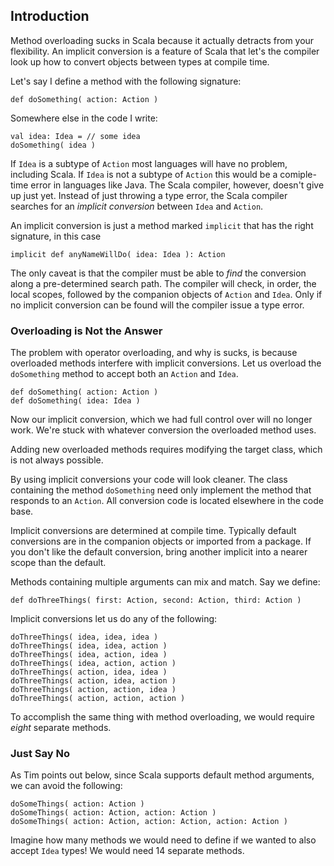 ## Introduction

Method overloading sucks in Scala because it actually detracts from your flexibility. 
An implicit conversion is a feature of Scala that let's the compiler 
look up how to convert objects between types at compile time.

Let's say I define a method with the following signature:

    def doSomething( action: Action )
    

Somewhere else in the code I write:

    val idea: Idea = // some idea
    doSomething( idea )
    

If `Idea` is a subtype of `Action` most languages will have no problem, including Scala. 
If `Idea` is not a subtype of `Action` this would be a comiple-time error in languages like Java. 
The Scala compiler, however, doesn't give up just yet. 
Instead of just throwing a type error, 
the Scala compiler searches for an *implicit conversion* between `Idea` and `Action`.

An implicit conversion is just a method marked `implicit` that has the right signature, in this case

    implicit def anyNameWillDo( idea: Idea ): Action
    

The only caveat is that the compiler must be able to *find* the conversion along a pre-determined search path. 
The compiler will check, in order, the local scopes, followed by the companion objects of `Action` and `Idea`. 
Only if no implicit conversion can be found will the compiler issue a type error.

### Overloading is Not the Answer ###

The problem with operator overloading, and why is sucks, 
is because overloaded methods interfere with implicit conversions. 
Let us overload the `doSomething` method to accept both an `Action` and `Idea`.

    def doSomething( action: Action )
    def doSomething( idea: Idea )
    
Now our implicit conversion, which we had full control over will no longer work. 
We're stuck with whatever conversion the overloaded method uses.

Adding new overloaded methods requires modifying the target class, which is not always possible. 

By using implicit conversions your code will look cleaner. 
The class containing the method `doSomething` need only implement the method that responds to an `Action`. 
All conversion code is located elsewhere in the code base.

Implicit conversions are determined at compile time.
Typically default conversions are in the companion objects or imported from a package.
If you don't like the default conversion, bring another implicit into a nearer scope than the default. 

Methods containing multiple arguments can mix and match. Say we define:

    def doThreeThings( first: Action, second: Action, third: Action )
    

Implicit conversions let us do any of the following:

    doThreeThings( idea, idea, idea )
    doThreeThings( idea, idea, action )
    doThreeThings( idea, action, idea )
    doThreeThings( idea, action, action )
    doThreeThings( action, idea, idea )
    doThreeThings( action, idea, action )
    doThreeThings( action, action, idea )
    doThreeThings( action, action, action )
    

To accomplish the same thing with method overloading, we would require *eight* separate methods.

### Just Say No ###

As Tim points out below, since Scala supports default method arguments, we can avoid the following:

    doSomeThings( action: Action )
    doSomeThings( action: Action, action: Action )
    doSomeThings( action: Action, action: Action, action: Action )

Imagine how many methods we would need to define if we wanted to also accept `Idea` types! 
We would need 14 separate methods. 
